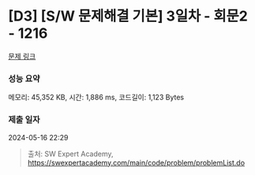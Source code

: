 # [D3] [S/W 문제해결 기본] 3일차 - 회문2 - 1216 

[문제 링크](https://swexpertacademy.com/main/code/problem/problemDetail.do?contestProbId=AV14Rq5aABUCFAYi) 

### 성능 요약

메모리: 45,352 KB, 시간: 1,886 ms, 코드길이: 1,123 Bytes

### 제출 일자

2024-05-16 22:29



> 출처: SW Expert Academy, https://swexpertacademy.com/main/code/problem/problemList.do